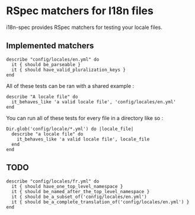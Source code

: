 # RSpec matchers for I18n files

i18n-spec provides RSpec matchers for testing your locale files.

## Implemented matchers

    describe "config/locales/en.yml" do
      it { should be_parseable }
      it { should have_valid_pluralization_keys }
    end

All of these tests can be ran with a shared example :

    describe "A locale file" do
      it_behaves_like 'a valid locale file', 'config/locales/en.yml'
    end

You can run all of these tests for every file in a directory like so :

    Dir.glob('config/locale/*.yml') do |locale_file|
      describe "a locale file" do
        it_behaves_like 'a valid locale file', locale_file
      end
    end

## TODO

    describe "config/locales/fr.yml" do
      it { should have_one_top_level_namespace }
      it { should be_named_after_the_top_level_namespace }
      it { should be_a_subset_of('config/locales/en.yml')
      it { should be_a_complete_translation_of('config/locales/en.yml') }
    end
